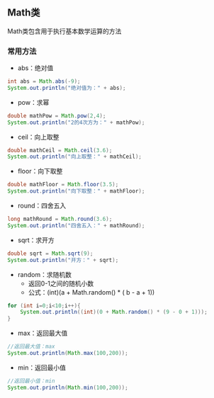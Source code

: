 ## Math类

Math类包含用于执行基本数学运算的方法

### 常用方法

- abs：绝对值

```java
int abs = Math.abs(-9);
System.out.println("绝对值为：" + abs);
```

- pow：求幂

```java
double mathPow = Math.pow(2,4);
System.out.println("2的4次方为：" + mathPow);
```

- ceil：向上取整

```java
double mathCeil = Math.ceil(3.6);
System.out.println("向上取整：" + mathCeil);
```

- floor：向下取整

```java
double mathFloor = Math.floor(3.5);
System.out.println("向下取整：" + mathFloor);
```

- round：四舍五入

```java
long mathRound = Math.round(3.6);
System.out.println("四舍五入：" + mathRound);
```

- sqrt：求开方

```java
double sqrt = Math.sqrt(9);
System.out.println("开方：" + sqrt);
```

- random：求随机数
  - 返回0-1之间的随机小数
  - 公式：(int)(a + Math.random() * ( b - a + 1))

```java
for (int i=0;i<10;i++){
    System.out.println((int)(0 + Math.random() * (9 - 0 + 1)));
}
```

- max：返回最大值

```java
//返回最大值：max
System.out.println(Math.max(100,200));
```

- min：返回最小值

```java
//返回最小值：min
System.out.println(Math.min(100,200));
```
